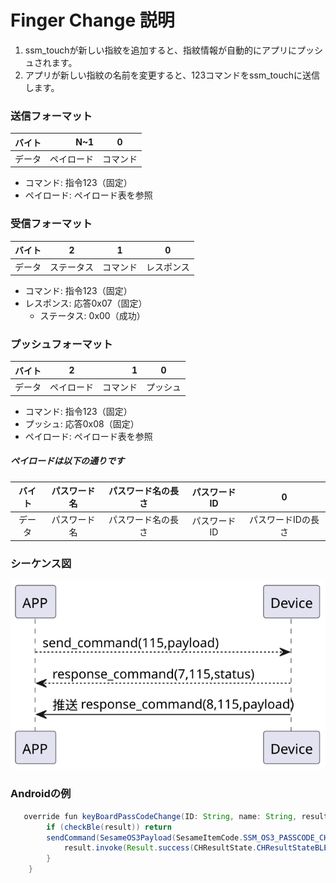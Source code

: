 # Finger Change 説明
1. ssm_touchが新しい指紋を追加すると、指紋情報が自動的にアプリにプッシュされます。
2. アプリが新しい指紋の名前を変更すると、123コマンドをssm_touchに送信します。

### 送信フォーマット

|  バイト  |       N~1 |    0     |
|:------:|----------:|:--------:|
| データ   | ペイロード |  コマンド |

- コマンド: 指令123（固定）
- ペイロード: ペイロード表を参照

### 受信フォーマット
| バイト  |        2   |     1     |     0      |
|:---:|:-----------:|:----:|:---------:|
| データ |  ステータス | コマンド |レスポンス   |
- コマンド: 指令123（固定）
- レスポンス: 応答0x07（固定）
  - ステータス: 0x00（成功）

### プッシュフォーマット

| バイト  |          2 |     1     |  0   |
|:---:|:---:|----------:|:----:|
| データ | ペイロード|   コマンド | プッシュ |
- コマンド: 指令123（固定）
- プッシュ: 応答0x08（固定）
- ペイロード: ペイロード表を参照

##### **ペイロードは以下の通りです**

|  バイト  |     パスワード名| パスワード名の長さ| パスワードID|     0 |
|:------:|:---------:|:--------:|:--------:|:--------:|
| データ   | パスワード名     | パスワード名の長さ |パスワードID|パスワードIDの長さ|

### シーケンス図
![アイコン](finger_change.svg)

### Androidの例
```java
   override fun keyBoardPassCodeChange(ID: String, name: String, result: CHResult<CHEmpty>) {
        if (checkBle(result)) return
        sendCommand(SesameOS3Payload(SesameItemCode.SSM_OS3_PASSCODE_CHANGE.value, byteArrayOf(ID.hexStringToByteArray().size.toByte()) + ID.hexStringToByteArray() + name.toByteArray())) { res ->
            result.invoke(Result.success(CHResultState.CHResultStateBLE(CHEmpty())))
        }
    }

